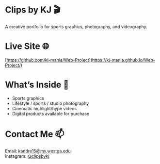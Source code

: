 # Clips by KJ 🎬
A creative portfolio for sports graphics, photography, and videography.

# Live Site 🌐 
[https://github.com/kj-mania/Web-Project](https://kj-mania.github.io/Web-Project/)

# What’s Inside 🎯
- Sports graphics
- Lifestyle / sports / studio photography
- Cinematic highlight/hype videos
- Digital products available for purchase

# Contact Me 📫
Email: [kandre15@my.westga.edu](mailto:kandre15@my.westga.edu)  
Instagram: [@clipsbykj](https://www.instagram.com/clipsbykj)
